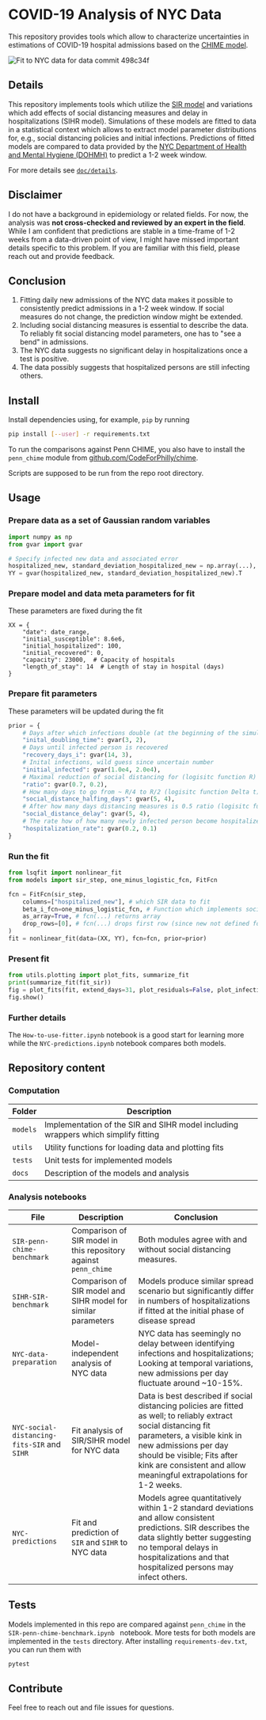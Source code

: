 # COVID-19 Analysis of NYC Data

This repository provides tools which allow to characterize uncertainties in estimations of COVID-19 hospital admissions based on the [CHIME model](https://github.com/CodeForPhilly/chime).

![Fit to NYC data for data commit 498c34f](doc/static/nyc-data-fit-sir.png)

## Details

This repository implements tools which utilize the [SIR model](https://en.wikipedia.org/wiki/Compartmental_models_in_epidemiology#The_SIR_model) and variations which add effects of social distancing measures and delay in hospitalizations (SIHR model).
Simulations of these models are fitted to data in a statistical context which allows to extract model parameter distributions for, e.g., social distancing policies and initial infections.
Predictions of fitted models are compared to data provided by the [NYC Department of Health and Mental Hygiene (DOHMH)](https://github.com/nychealth/coronavirus-data) to predict a 1-2 week window.

For more details see [`doc/details`](doc/details.md).

## Disclaimer

I do not have a background in epidemiology or related fields.
For now, the analysis was **not cross-checked and reviewed by an expert in the field**.
While I am confident that predictions are stable in a time-frame of 1-2 weeks from a data-driven point of view, I might have missed important details specific to this problem.
If you are familiar with this field, please reach out and provide feedback.

## Conclusion

1. Fitting daily new admissions of the NYC data makes it possible to consistently predict admissions in a 1-2 week window.
If social measures do not change, the prediction window might be extended.
2. Including social distancing measures is essential to describe the data. To reliably fit social distancing model parameters, one has to "see a bend" in admissions.
3. The NYC data suggests no significant delay in hospitalizations once a test is positive.
4. The data possibly suggests that hospitalized persons are still infecting others.



## Install

Install dependencies using, for example, `pip` by running
```bash
pip install [--user] -r requirements.txt
```
To run the comparisons against Penn CHIME, you also have to install the `penn_chime` module from [github.com/CodeForPhilly/chime](https://github.com/CodeForPhilly/chime).

Scripts are supposed to be run from the repo root directory.


## Usage

### Prepare data as a set of Gaussian random variables
```python
import numpy as np
from gvar import gvar

# Specify infected new data and associated error
hospitalized_new, standard_deviation_hospitalized_new = np.array(...), np.array(...)
YY = gvar(hospitalized_new, standard_deviation_hospitalized_new).T
```

### Prepare model and data meta parameters for fit
These parameters are fixed during the fit
```
XX = {
    "date": date_range,
    "initial_susceptible": 8.6e6,
    "initial_hospitalized": 100,
    "initial_recovered": 0,
    "capacity": 23000,  # Capacity of hospitals
    "length_of_stay": 14  # Length of stay in hospital (days)
}
```

### Prepare fit parameters
These parameters will be updated during the fit
```python
prior = {
    # Days after which infections double (at the beginning of the simulation)
    "inital_doubling_time": gvar(3, 2),
    # Days until infected person is recovered
    "recovery_days_i": gvar(14, 3),
    # Inital infections, wild guess since uncertain number
    "initial_infected": gvar(1.0e4, 2.0e4),
    # Maximal reduction of social distancing for (logisitc function R)
    "ratio": gvar(0.7, 0.2),
    # How many days to go from ~ R/4 to R/2 (logisitc function Delta t)
    "social_distance_halfing_days": gvar(5, 4),
    # After how many days distancing measures is 0.5 ratio (logisitc function t0)
    "social_distance_delay": gvar(5, 4),
    # The rate how of how many newly infected person become hospitalized
    "hospitalization_rate": gvar(0.2, 0.1)
}
```

### Run the fit

```python
from lsqfit import nonlinear_fit
from models import sir_step, one_minus_logistic_fcn, FitFcn

fcn = FitFcn(sir_step,     
    columns=["hospitalized_new"], # which SIR data to fit
    beta_i_fcn=one_minus_logistic_fcn, # Function which implements social distancing
    as_array=True, # fcn(...) returns array
    drop_rows=[0], # fcn(...) drops first row (since new not defined for day 0; shape of YY)
)
fit = nonlinear_fit(data=(XX, YY), fcn=fcn, prior=prior)
```

### Present fit

```python
from utils.plotting import plot_fits, summarize_fit
print(summarize_fit(fit_sir))
fig = plot_fits(fit, extend_days=31, plot_residuals=False, plot_infections=True)
fig.show()
```

### Further details

The `How-to-use-fitter.ipynb` notebook is a good start for learning more while the `NYC-predictions.ipynb` notebook compares both models.

## Repository content

### Computation

Folder | Description
---|---
`models` | Implementation of the SIR and SIHR model including wrappers which simplify fitting
`utils` | Utility functions for loading data and plotting fits
`tests` | Unit tests for implemented models
`docs` | Description of the models and analysis

### Analysis notebooks

File | Description | Conclusion
---|---|---
`SIR-penn-chime-benchmark` | Comparison of SIR model in this repository against `penn_chime` | Both modules agree with and without social distancing measures.
`SIHR-SIR-benchmark` | Comparison of SIR model and SIHR model for similar parameters | Models produce similar spread scenario but significantly differ in numbers of hospitalizations if fitted at the initial phase of disease spread
`NYC-data-preparation` | Model-independent analysis of NYC data | NYC data has seemingly no delay between identifying infections and hospitalizations; Looking at temporal variations, new admissions per day fluctuate around ~10-15%.
`NYC-social-distancing-fits-SIR` and `SIHR` | Fit analysis of SIR/SIHR model for NYC data | Data is best described if social distancing policies are fitted as well; to reliably extract social distancing fit parameters, a visible kink in new admissions per day should be visible; Fits after kink are consistent and allow meaningful extrapolations for 1-2 weeks.
`NYC-predictions` | Fit and prediction of `SIR` and `SIHR` to NYC data |  Models agree quantitatively within 1-2 standard deviations and allow consistent predictions. SIR describes the data slightly better suggesting no temporal delays in hospitalizations and that hospitalized persons may infect others.

## Tests

Models implemented in this repo are compared against `penn_chime` in the `SIR-penn-chime-benchmark.ipynb ` notebook.
More tests for both models are implemented in the `tests` directory.
After installing `requirements-dev.txt`, you can run them with
```bash
pytest
```

## Contribute

Feel free to reach out and file issues for questions.
